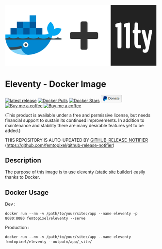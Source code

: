 ![logo](logo.png)

Eleventy - Docker Image
=======================

[![latest release](https://img.shields.io/github/release/femtopixel/docker-eleventy.svg "latest release")](http://github.com/femtopixel/docker-eleventy/releases)
[![Docker Pulls](https://img.shields.io/docker/pulls/femtopixel/eleventy.svg)](https://hub.docker.com/r/femtopixel/eleventy/)
[![Docker Stars](https://img.shields.io/docker/stars/femtopixel/eleventy.svg)](https://hub.docker.com/r/femtopixel/eleventy/)
[![PayPal donation](https://github.com/jaymoulin/jaymoulin.github.io/raw/master/ppl.png "PayPal donation")](https://www.paypal.me/jaymoulin)
[![Buy me a coffee](https://www.buymeacoffee.com/assets/img/custom_images/orange_img.png "Buy me a coffee")](https://www.buymeacoffee.com/jaymoulin)
[![Buy me a coffee](https://ko-fi.com/img/githubbutton_sm.svg "Buy me a coffee")](https://www.ko-fi.com/jaymoulin)

(This product is available under a free and permissive license, but needs financial support to sustain its continued improvements. In addition to maintenance and stability there are many desirable features yet to be added.)

THIS REPOSITORY IS AUTO-UPDATED BY [GITHUB-RELEASE-NOTIFIER](https://github.com/femtopixel/github-release-notifier) (https://github.com/femtopixel/github-release-notifier)

Description
-----------

The purpose of this image is to use [eleventy (static site builder)](https://github.com/11ty/eleventy) easily thanks to Docker. 

Docker Usage
------------

Dev :

```
docker run --rm -v /path/to/your/site:/app --name eleventy -p 8080:8080 femtopixel/eleventy --serve
```
Production :

```
docker run --rm -v /path/to/your/site:/app --name eleventy femtopixel/eleventy --output=/app/_site/
```

